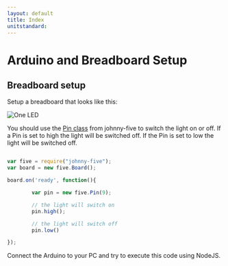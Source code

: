 ```yaml
---
layout: default
title: Index
unitstandard:
---
```


# Arduino and Breadboard Setup



## Breadboard setup

Setup a breadboard that looks like this:

![One LED](https://raw.githubusercontent.com/avermeulen/ObjectOrientationIntroduction/master/pictures/Setup%20for%20One%20LED_bb.jpg)

You should use the [Pin class](https://github.com/rwaldron/johnny-five/wiki/Pin) from johnny-five to switch the light on or off. If a Pin is set to high the light will be switched off. If the Pin is set to low the light will be switched off.

```javascript

var five = require("johnny-five");
var board = new five.Board();

board.on('ready', function(){

		var pin = new five.Pin(9);

        // the light will switch on
        pin.high();

		// the light will switch off
        pin.low()

});
```

Connect the Arduino to your PC and try to execute this code using NodeJS.
